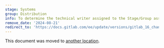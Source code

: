 ```yaml
---
stage: Systems
group: Distribution
info: To determine the technical writer assigned to the Stage/Group associated with this page, see https://handbook.gitlab.com/handbook/product/ux/technical-writing/#assignments
remove_date: '2024-08-21'
redirect_to: 'https://docs.gitlab.com/ee/update/versions/gitlab_16_changes.html'
---
```


This document was moved to [another location](https://docs.gitlab.com/ee/update/versions/gitlab_16_changes.html).

<!-- This redirect file can be deleted after 2023-11-08. -->
<!-- Redirects that point to other docs in the same project expire in three months. -->
<!-- Redirects that point to docs in a different project or site (for example, link is not relative and starts with `https:`) expire in one year. -->
<!-- Before deletion, see: https://docs.gitlab.com/ee/development/documentation/redirects.html -->
